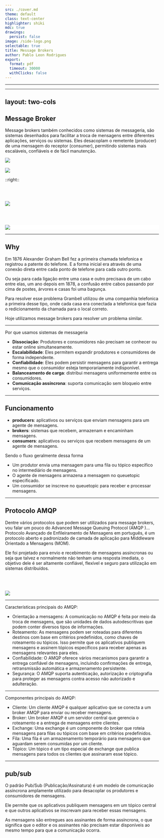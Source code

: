 ```yaml
---
src: ./cover.md
theme: default
class: text-center
highlighter: shiki
mdc: true
drawings:
  persist: false
image: /side-logo.png
selectable: true
title: Message Brokers
author: Pablo Leon Rodrigues
export:
  format: pdf
  timeout: 30000
  withClicks: false
---
```


---

<Toc columns="1" maxDepth="3"></Toc>

---
layout: two-cols
---

## Message Broker

Message brokers também conhecidos como sistemas de messageria, são sistemas desenhados para facilitar a troca de
mensagens entre diferentes aplicações, serviços ou 
sistemas. Eles desacoplam o remetente (producer) de uma mensagem do receptor (consumer), permitindo sistemas mais 
escaláveis, confiáveis e de fácil manutenção.

[![](/Kafka.png)](https://kafka.apache.org/)
<br><br>
[![](/rabbitmq-logo-with-name.svg)](https://www.rabbitmq.com/)

::right::

<br>
<br>

[![](/amazonsqs.png)](https://aws.amazon.com/pt/sqs/)

<br><br>
<div style="background-color: white">
    <a href="https://activemq.apache.org/" target="_blank"><img src="/activemq.svg"/></a>
</div>


<!--
The main difference between them is that Kafka is a distributed event streaming platform designed to ingest and process
massive amounts of data, while ActiveMQ is a traditional message broker that supports multiple protocols and flexible
messaging patterns.
-->

---

## Why

Em 1876 Alexander Graham Bell fez a primeira chamada telefonica e registrou a patente do telefone. E a forma inicial
era através de uma conexão direta entre cada ponto de telefone para cada outro ponto.

Ou seja para cada ligação entre uma casa e outro precisava de um cabo entre elas, um ano depois em 1878, a confusão 
entre cabos passando por cima de postes, árvores e casas foi uma bagunça.

Para resolver esse problema Grambell utilizou de uma companhia telefonica a primeira desse tipo, onde cada casa era 
conectada a telefonica que fazia o redicionamento da chamada para o local correto.

Hoje utilizamos message brokers para resolver um problema similar.

---

Por que usamos sistemas de messageria

- **Dissociação**: Produtores e consumidores não precisam se conhecer ou estar online simultaneamente.
- **Escalabilidade**: Eles permitem expandir produtores e consumidores de forma independente. 
- **Confiabilidade**: Eles podem persistir mensagens para garantir a entrega mesmo que o consumidor esteja temporariamente indisponível. 
- **Balanceamento de carga**: distribui mensagens uniformemente entre os consumidores. 
- **Comunicação assíncrona**: suporta comunicação sem bloqueio entre serviços.

---

## Funcionamento

- **producers**: aplicativos ou serviços que enviam mensagens para um agente de mensagens.
- **brokers**: sistemas que recebem, armazenam e encaminham mensagens. 
- **consumers**: aplicativos ou serviços que recebem mensagens de um agente de mensagens.

Sendo o fluxo geralmente dessa forma

* Um produtor envia uma mensagem para uma fila ou tópico específico no intermediário de mensagens. 
* O agente de mensagens armazena a mensagem no queuetopic especificado. 
* Um consumidor se inscreve no queuetopic para receber e processar mensagens.

---

## Protocolo AMQP

Dentre vários protocolos que podem ser utilizados para message brokers, vou falar um pouco do
Advanced Message Queuing Protocol (AMQP )... Protocolo Avançado de Enfileiramento de Mensagens em português, 
é um protocolo aberto e padronizado de camada de aplicação para Middleware Orientado a Mensagens (MOM).

Ele foi projetado para envio e recebimento de mensagens assíncronas ou seja que talvez e normalmente não tenham uma 
resposta imediata, o objetivo dele é ser altamente confiável, flexível e seguro para utilização em sistemas distribuídos.

<br> <br> <br>
<a href="https://www.amqp.org/" target="_blank">
    <img class="m-auto" src="/amqp-logo.png"/>
</a>

---

Características principais do AMQP:

- Orientação a mensagens: A comunicação no AMQP é feita por meio da troca de mensagens, que são unidades de dados autodescritivas que podem conter diversos tipos de informações.
- Roteamento: As mensagens podem ser roteadas para diferentes destinos com base em critérios predefinidos, como chaves de roteamento ou tópicos. Isso permite que os aplicativos publiquem mensagens e assinem tópicos específicos para receber apenas as mensagens relevantes para eles.
- Confiabilidade: O AMQP oferece vários mecanismos para garantir a entrega confiável de mensagens, incluindo confirmações de entrega, retransmissão automática e armazenamento persistente.
- Segurança: O AMQP suporta autenticação, autorização e criptografia para proteger as mensagens contra acesso não autorizado e adulteração.

---

Componentes principais do AMQP:

- Cliente: Um cliente AMQP é qualquer aplicativo que se conecta a um broker AMQP para enviar ou receber mensagens.
- Broker: Um broker AMQP é um servidor central que gerencia o roteamento e a entrega de mensagens entre clientes.
- Exchange: Uma exchange é um componente do broker que roteia mensagens para filas ou tópicos com base em critérios predefinidos.
- Fila: Uma fila é um armazenamento temporário para mensagens que aguardam serem consumidas por um cliente.
- Tópico: Um tópico é um tipo especial de exchange que publica mensagens para todos os clientes que assinaram esse tópico.


---

## pub/sub

O padrão Pub/Sub (Publicação/Assinatura) é um modelo de comunicação assíncrona amplamente utilizado para desacoplar
os produtores e consumidores de mensagens.

Ele permite que os aplicativos publiquem mensagens em um tópico central e que outros aplicativos se inscrevam
para receber essas mensagens. 

As mensagens são entregues aos assinantes de forma assíncrona, o que significa que o editor e os assinantes não
precisam estar disponíveis ao mesmo tempo para que a comunicação ocorra.

